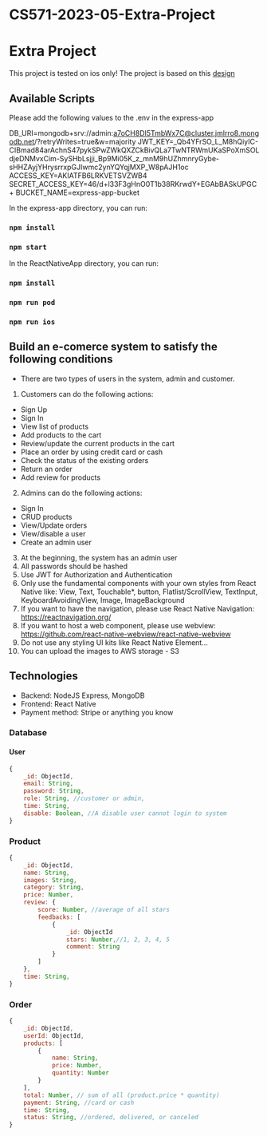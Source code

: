 # CS571-2023-05-Extra-Project

# Extra Project

This project is tested on ios only!
The project is based on this [design](https://www.uplabs.com/posts/grocery-app-ios-mobile-ui-kits-food-delivery-app)

## Available Scripts

Please add the following values to the .env in the express-app

DB_URI=mongodb+srv://admin:a7oCH8DI5TmbWx7C@cluster.jmlrro8.mongodb.net/?retryWrites=true&w=majority
JWT_KEY=\_Qb4YFrSO_L_M8hQiyIC-CIBmad84arAchnS47pykSPwZWkQXZCkBivQLa7TwNTRWmUKaSPoXmSOLdjeDNMvxCim-SySHbLsjji_Bp9Mi05K_z_mnM9hUZhmnryGybe-sHHZAyjYHrysrrxpGJIwmc2ynYQYqjMXP_W8pAJH1oc
ACCESS_KEY=AKIATFB6LRKVETSVZWB4
SECRET_ACCESS_KEY=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
BUCKET_NAME=express-app-bucket

In the express-app directory, you can run:

### `npm install`

### `npm start`

In the ReactNativeApp directory, you can run:

### `npm install`

### `npm run pod`

### `npm run ios`

## Build an e-comerce system to satisfy the following conditions

- There are two types of users in the system, admin and customer.

1. Customers can do the following actions:

- Sign Up
- Sign In
- View list of products
- Add products to the cart
- Review/update the current products in the cart
- Place an order by using credit card or cash
- Check the status of the existing orders
- Return an order
- Add review for products

2. Admins can do the following actions:

- Sign In
- CRUD products
- View/Update orders
- View/disable a user
- Create an admin user

3. At the beginning, the system has an admin user
4. All passwords should be hashed
5. Use JWT for Authorization and Authentication
6. Only use the fundamental components with your own styles from React Native like: View, Text, Touchable\*, button, Flatlist/ScrollView, TextInput, KeyboardAvoidingView, Image, ImageBackground
7. If you want to have the navigation, please use React Native Navigation: https://reactnavigation.org/
8. If you want to host a web component, please use webview: https://github.com/react-native-webview/react-native-webview
9. Do not use any styling UI kits like React Native Element...
10. You can upload the images to AWS storage - S3

## Technologies

- Backend: NodeJS Express, MongoDB
- Frontend: React Native
- Payment method: Stripe or anything you know

### Database

#### User

```JavaScript
{
    _id: ObjectId,
    email: String,
    password: String,
    role: String, //customer or admin,
    time: String,
    disable: Boolean, //A disable user cannot login to system
}
```

### Product

```JavaScript
{
    _id: ObjectId,
    name: String,
    images: String,
    category: String,
    price: Number,
    review: {
        score: Number, //average of all stars
        feedbacks: [
            {
                _id: ObjectId
                stars: Number,//1, 2, 3, 4, 5
                comment: String
            }
        ]
    },
    time: String,
}
```

### Order

```JavaScript
{
    _id: ObjectId,
    userId: ObjectId,
    products: [
        {
            name: String,
            price: Number,
            quantity: Number
        }
    ],
    total: Number, // sum of all (product.price * quantity)
    payment: String, //card or cash
    time: String,
    status: String, //ordered, delivered, or canceled
}
```
